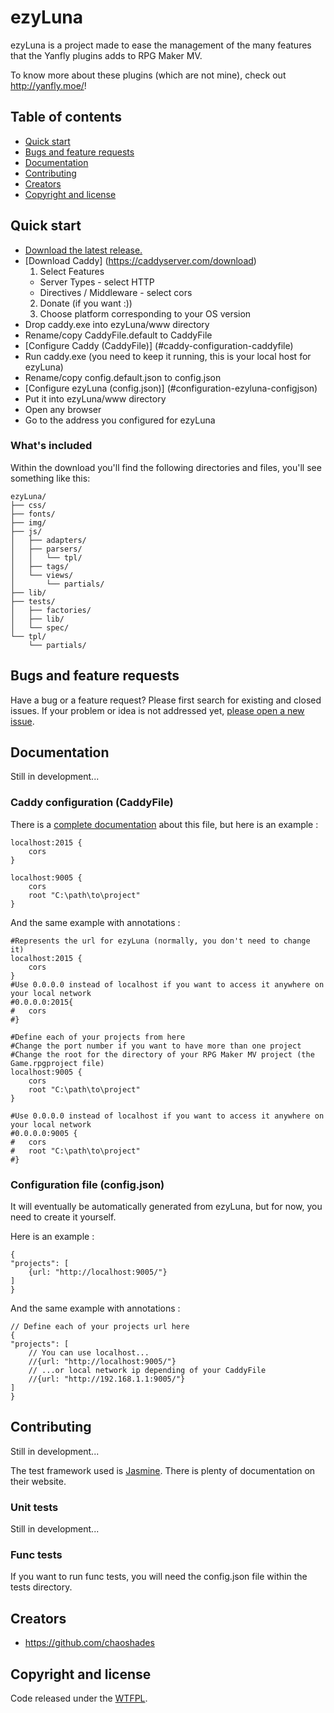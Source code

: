 ﻿# ezyLuna

ezyLuna is a project made to ease the management of the many features that the Yanfly plugins adds to RPG Maker MV.

To know more about these plugins (which are not mine), check out <http://yanfly.moe/>!



## Table of contents

- [Quick start](#quick-start)
- [Bugs and feature requests](#bugs-and-feature-requests)
- [Documentation](#documentation)
- [Contributing](#contributing)
- [Creators](#creators)
- [Copyright and license](#copyright-and-license)



## Quick start

- [Download the latest release.](https://github.com/chaoshades/ezyLuna/archive/DEV.zip)
- [Download Caddy]
(https://caddyserver.com/download)
  1. Select Features
    * Server Types - select HTTP
    * Directives / Middleware - select cors
  2. Donate (if you want :))
  3. Choose platform corresponding to your OS version
- Drop caddy.exe into ezyLuna/www directory
- Rename/copy CaddyFile.default to CaddyFile
- [Configure Caddy (CaddyFile)]
(#caddy-configuration-caddyfile)
- Run caddy.exe (you need to keep it running, this is your local host for ezyLuna)
- Rename/copy config.default.json to config.json
- [Configure ezyLuna (config.json)]
(#configuration-ezyluna-configjson)
- Put it into ezyLuna/www directory
- Open any browser
- Go to the address you configured for ezyLuna

### What's included

Within the download you'll find the following directories and files, you'll see something like this:

```
ezyLuna/
├── css/
├── fonts/
├── img/
├── js/
│   ├── adapters/
│   ├── parsers/
│   │   └── tpl/
│   ├── tags/ 
│   └── views/ 
│       └── partials/
├── lib/
├── tests/
│   ├── factories/
│   ├── lib/ 
│   └── spec/ 
└── tpl/
    └── partials/
```

## Bugs and feature requests

Have a bug or a feature request? Please first search for existing and closed issues. If your problem or idea is not addressed yet, [please open a new issue](https://github.com/chaoshades/ezyLuna/issues/new).



## Documentation

Still in development...

### Caddy configuration (CaddyFile)

There is a [complete documentation](https://caddyserver.com/docs/caddyfile) about this file, but here is an example :

```
localhost:2015 {
	cors
}

localhost:9005 {
	cors
	root "C:\path\to\project"
}
```
And the same example with annotations :
```
#Represents the url for ezyLuna (normally, you don't need to change it)
localhost:2015 {
	cors
}
#Use 0.0.0.0 instead of localhost if you want to access it anywhere on your local network
#0.0.0.0:2015{
#	cors
#}

#Define each of your projects from here
#Change the port number if you want to have more than one project
#Change the root for the directory of your RPG Maker MV project (the Game.rpgproject file)
localhost:9005 {
	cors
	root "C:\path\to\project"
}

#Use 0.0.0.0 instead of localhost if you want to access it anywhere on your local network
#0.0.0.0:9005 {
#	cors
#	root "C:\path\to\project"
#}

```

### Configuration file (config.json)

It will eventually be automatically generated from ezyLuna, but for now, you need to create it yourself.

Here is an example :

```
{
"projects": [
    {url: "http://localhost:9005/"}
]
}
```
And the same example with annotations :
```
// Define each of your projects url here
{
"projects": [
    // You can use localhost...
    //{url: "http://localhost:9005/"}
    // ...or local network ip depending of your CaddyFile
    //{url: "http://192.168.1.1:9005/"}
]
}
```



## Contributing

Still in development...

The test framework used is [Jasmine](http://jasmine.github.io/index.html). There is plenty of documentation on their website.

### Unit tests

Still in development...

### Func tests

If you want to run func tests, you will need the config.json file within the tests directory.



## Creators

- <https://github.com/chaoshades>



## Copyright and license

Code released under the [WTFPL](http://www.wtfpl.net/).